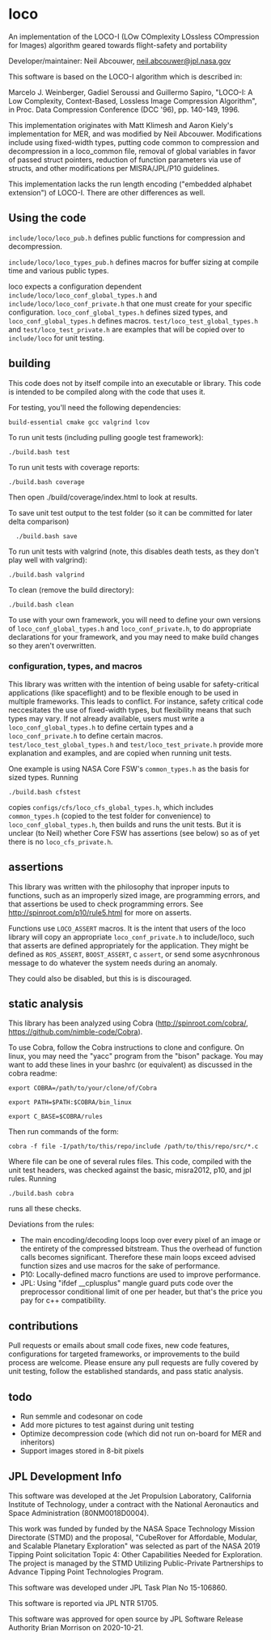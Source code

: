 # loco

An implementation of the LOCO-I (LOw COmplexity LOssless COmpression for Images) 
algorithm geared towards flight-safety and portability

Developer/maintainer: Neil Abcouwer, neil.abcouwer@jpl.nasa.gov

This software is based on the LOCO-I algorithm which is described in:

  Marcelo J. Weinberger, Gadiel Seroussi and Guillermo Sapiro,
    "LOCO-I: A Low Complexity, Context-Based, Lossless Image
    Compression Algorithm", in Proc. Data Compression Conference
    (DCC '96), pp. 140-149, 1996.

This implementation originates with Matt Klimesh and Aaron Kiely's
implementation for MER, and was modified by Neil Abcouwer. 
Modifications include using fixed-width types, putting code common 
to compression and decompression in a loco_common file, 
removal of global variables in favor of passed struct pointers, 
reduction of function parameters via use of structs, 
and other modifications per MISRA/JPL/P10 guidelines.

This implementation lacks the run length encoding ("embedded
alphabet extension") of LOCO-I.  There are other differences as well.

## Using the code

`include/loco/loco_pub.h` defines public functions for compression and decompression.

`include/loco/loco_types_pub.h` defines macros for buffer sizing 
at compile time and various public types.

loco expects a configuration dependent `include/loco/loco_conf_global_types.h`
and `include/loco/loco_conf_private.h` that one must create for your 
specific configuration. `loco_conf_global_types.h` defines sized types, and 
`loco_conf_global_types.h` defines macros. 
`test/loco_test_global_types.h` and `test/loco_test_private.h` are examples 
that will be copied over to `include/loco` for unit testing.

## building

This code does not by itself compile into an executable or library. 
This code is intended to be compiled along with the code that uses it.

For testing, you'll need the following dependencies:

`build-essential cmake gcc valgrind lcov`

To run unit tests (including pulling google test framework): 

`./build.bash test`

To run unit tests with coverage reports:

`./build.bash coverage`

Then open ./build/coverage/index.html to look at results.

To save unit test output to the test folder (so it can be committed 
for later delta comparison)

`  ./build.bash save`

To run unit tests with valgrind 
(note, this disables death tests, as they don't play well with valgrind):

`./build.bash valgrind`

To clean (remove the build directory):

`./build.bash clean`

To use with your own framework, you will need to define your own versions of
`loco_conf_global_types.h` and `loco_conf_private.h`, 
to do appropriate declarations for your framework, and you may need to make 
build changes so they aren't overwritten.


### configuration, types, and macros

This library was written with the intention of being usable for safety-critical 
applications (like spaceflight) and to be flexible enough to be used in 
multiple frameworks. This leads to conflict. For instance, 
safety critical code neccesitates the use of fixed-width types, 
but flexibility means that such types may vary. If not already available, 
users must write a `loco_conf_global_types.h` to define certain types and a 
`loco_conf_private.h` to define certain macros. 
`test/loco_test_global_types.h` and `test/loco_test_private.h` 
provide more explanation and examples, and are copied when running unit tests.

One example is using NASA Core FSW's `common_types.h` as the basis 
for sized types. Running

`./build.bash cfstest`

copies `configs/cfs/loco_cfs_global_types.h`, which includes 
`common_types.h` (copied to the test folder for convenience) to 
`loco_conf_global_types.h`, then builds and runs the unit tests. 
But it is unclear (to Neil) whether Core FSW has assertions (see below) 
so as of yet there is no `loco_cfs_private.h`.

## assertions

This library was written with the philosophy that inproper inputs to functions, 
such as an improperly sized image, are programming errors, and that assertions 
be used to check programming errors. See http://spinroot.com/p10/rule5.html 
for more on asserts.

Functions use `LOCO_ASSERT` macros. It is the intent that users of the 
loco library will copy an appropriate `loco_conf_private.h` to include/loco, 
such that asserts are defined appropriately for the application.
They might be defined as `ROS_ASSERT`, `BOOST_ASSERT`, 
c `assert`, or send some asycnhronous message to do whatever
the system needs during an anomaly. 

They could also be disabled, but this is is discouraged.

## static analysis

This library has been analyzed using Cobra (http://spinroot.com/cobra/, 
https://github.com/nimble-code/Cobra). 

To use Cobra, follow the Cobra instructions to clone and configure. 
On linux, you may need the "yacc" program from the "bison" package.
You may want to add these lines in your bashrc (or equivalent) 
as discussed in the cobra readme:

`export COBRA=/path/to/your/clone/of/Cobra`

`export PATH=$PATH:$COBRA/bin_linux`

`export C_BASE=$COBRA/rules`

Then run commands of the form:

`cobra -f file -I/path/to/this/repo/include /path/to/this/repo/src/*.c`

Where file can be one of several rules files. This code, compiled with the 
unit test headers, was checked against the basic, misra2012, p10, and jpl rules. 
Running 

`./build.bash cobra`

runs all these checks.

Deviations from the rules:
- The main encoding/decoding loops loop over every pixel of an image or 
the entirety of the compressed bitstream. Thus the overhead of function calls 
becomes significant. Therefore these main loops exceed advised function sizes 
and use macros for the sake of performance.
- P10: Locally-defined macro functions are used to improve performance.
- JPL: Using "ifdef __cplusplus" mangle guard puts code over the preprocessor 
conditional limit of one per header, but that's the price you pay for c++ compatibility.

## contributions

Pull requests or emails about small code fixes, new code features, 
configurations for targeted frameworks, or improvements to the build process 
are welcome. Please ensure any pull requests are fully covered by unit testing, 
follow the established standards, and pass static analysis.

## todo

- Run semmle and codesonar on code
- Add more pictures to test against during unit testing
- Optimize decompression code (which did not run on-board for MER and inheritors)
- Support images stored in 8-bit pixels

## JPL Development Info  

This software was developed at the Jet Propulsion Laboratory, 
California Institute of Technology, under a contract with the 
National Aeronautics and Space Administration (80NM0018D0004).  

This work was funded by funded by the NASA Space Technology 
Mission Directorate (STMD) and the proposal, 
"CubeRover for Affordable, Modular, and Scalable Planetary Exploration" 
was selected as part of the NASA 2019 Tipping Point solicitation Topic 4: 
Other Capabilities Needed for Exploration. The project is managed by the 
STMD Utilizing Public-Private Partnerships to Advance Tipping Point 
Technologies Program.

This software was developed under JPL Task Plan No 15-106860.

This software is reported via JPL NTR 51705.

This software was approved for open source by JPL Software Release Authority 
Brian Morrison on 2020-10-21.

